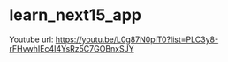 # learn_next15_app
Youtube url: https://youtu.be/L0g87N0piT0?list=PLC3y8-rFHvwhIEc4I4YsRz5C7GOBnxSJY <br/>
